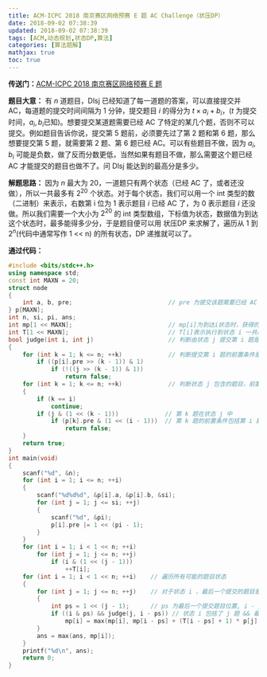 ```yaml
---
title: ACM-ICPC 2018 南京赛区网络预赛 E 题 AC Challenge（状压DP）
date: 2018-09-02 07:38:39
updated: 2018-09-02 07:38:39
tags: [ACM,动态规划,状态DP,算法]
categories: [算法题解]
mathjax: true
toc: true
---
```


**传送门：**[ACM-ICPC 2018 南京赛区网络预赛 E 题](https://nanti.jisuanke.com/t/30994)  

**题目大意：**
有 $n$ 道题目，Dlsj 已经知道了每一道题的答案，可以直接提交并 AC，每道题的提交时间间隔为 1 分钟，提交题目 $i$ 的得分为 $t×a_i+b_i$，($t$ 为提交时间，$a_i, b_i$已知)。想要提交某道题需要已经 AC 了特定的某几个题，否则不可以提交。例如题目告诉你说，提交第 5 题前，必须要先过了第 2 题和第 6 题，那么想要提交第 5 题，就需要第 2 题、第 6 题已经 AC。可以有些题目不做，因为 $a_i, b_i$ 可能是负数，做了反而分数更低，当然如果有题目不做，那么需要这个题已经 AC 才能提交的题目也做不了。问 Dlsj 能达到的最高分是多少。    

<!--more-->

**解题思路：**
因为 $n$ 最大为 20，一道题只有两个状态（已经 AC 了，或者还没做），所以一共最多有 $2^{20}$ 个状态。对于每个状态，我们可以用一个 int 类型的数（二进制）来表示，右数第 i 位为 1 表示题目 $i$ 已经 AC 了，为 0 表示题目 $i$ 还没做。所以我们需要一个大小为 $2^{20}$ 的 int 类型数组，下标值为状态，数据值为到达这个状态时，最多能得多少分，于是题目便可以用 状压DP 来求解了，遍历从 $1$ 到 $2^n$(代码中通常写作 1 << n) 的所有状态，DP 递推就可以了。

**通过代码：**
```cpp
#include <bits/stdc++.h>
using namespace std;
const int MAXN = 20;
struct node
{
    int a, b, pre;                           // pre 为提交该题需要已经 AC 的题目状态
} p[MAXN];
int n, si, pi, ans;
int mp[1 << MAXN];                           // mp[i]为到达i状态时，获得的最大分数
int T[1 << MAXN];                            // T[i]表示执行到状态 i 一共用时多少分钟
bool judge(int i, int j)                     // 判断由状态 j 提交第 i 题是否可行
{
    for (int k = 1; k <= n; ++k)             // 判断提交第 i 题的前置条件是否满足
        if ((p[i].pre >> (k - 1)) & 1)
            if (!((j >> (k - 1)) & 1))
                return false;
    for (int k = 1; k <= n; ++k)             // 判断状态 j 包含的题目，前置条件是否都不包含第 i 题
    {
        if (k == i)
            continue;
        if (j & (1 << (k - 1)))             // 第 k 题在状态 j 中
            if (p[k].pre & (1 << (i - 1)))  // 第 k 题的前置条件包括第 i 题
                return false;
    }
    return true;
}
int main(void)
{
    scanf("%d", &n);
    for (int i = 1; i <= n; ++i)
    {
        scanf("%d%d%d", &p[i].a, &p[i].b, &si);
        for (int j = 1; j <= si; ++j)
        {
            scanf("%d", &pi);
            p[i].pre |= 1 << (pi - 1);
        }
    }
    for (int i = 1; i < 1 << n; ++i)
        for (int j = 1; j <= n; ++j)
            if (i & (1 << (j - 1)))
                ++T[i];
    for (int i = 1; i < 1 << n; ++i)    // 遍历所有可能的题目状态
    {
        for (int j = 1; j <= n; ++j)    // 对于状态 i ，最后一个提交的题目是第 j 个题时
        {
            int ps = 1 << (j - 1);      // ps 为最后一个提交题目位置, i - ps 则为前置状态
            if ((i & ps) && judge(j, i - ps)) // 状态 i 包括了 j 题 && 最后一个提交 j 时，前置状态满足 j 题的提交条件
                mp[i] = max(mp[i], mp[i - ps] + (T[i - ps] + 1) * p[j].a + p[j].b);
        }
        ans = max(ans, mp[i]);
    }
    printf("%d\n", ans);
    return 0;
}
```